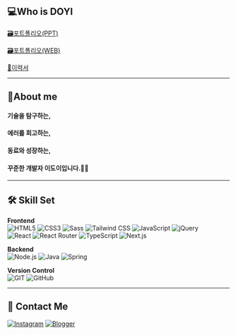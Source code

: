<div>

 ##  💻Who is DOYI

 [🗃️포트폴리오(PPT)](https://www.canva.com/design/DAGcn2Wfj3w/g27nkV7yhPWBeAm9CQnt6Q/view?utm_content=DAGcn2Wfj3w&utm_campaign=designshare&utm_medium=link2&utm_source=uniquelinks&utlId=h6d41dd5747)
 
[🗃️포트폴리오(WEB)](https://doyi-portfolio.vercel.app/)

[📑이력서](https://www.notion.so/13050ed9c78e8020a24ef0e35629ad30)

***** 
  
## 🧐About me
#### 기술을 탐구하는,
#### 에러를 회고하는,
#### 동료와 성장하는,
#### 꾸준한 개발자 이도이입니다.🏃‍♀️

*****  
</div>

## 🛠️ Skill Set

**Frontend**  
![HTML5](https://img.shields.io/badge/HTML5-E34F26?style=for-the-badge&logo=html5&logoColor=white) 
![CSS3](https://img.shields.io/badge/CSS3-1572B6?style=for-the-badge&logo=css3&logoColor=white) 
![Sass](https://img.shields.io/badge/Sass-CC6699?style=for-the-badge&logo=sass&logoColor=white) 
![Tailwind CSS](https://img.shields.io/badge/Tailwind_CSS-38B2AC?style=for-the-badge&logo=tailwind-css&logoColor=white) 
![JavaScript](https://img.shields.io/badge/JavaScript-F7DF1E?style=for-the-badge&logo=JavaScript&logoColor=white) 
![jQuery](https://img.shields.io/badge/jQuery-0769AD?style=for-the-badge&logo=jquery&logoColor=white)  
![React](https://img.shields.io/badge/React-20232A?style=for-the-badge&logo=react&logoColor=61DAFB)  ![React Router](https://img.shields.io/badge/React_Router-CA4245?style=for-the-badge&logo=react-router&logoColor=white)  ![TypeScript](https://img.shields.io/badge/TypeScript-007ACC?style=for-the-badge&logo=typescript&logoColor=white)  ![Next.js](https://img.shields.io/badge/Next.js-000?logo=nextdotjs&logoColor=fff&style=for-the-badge)  

**Backend**  
![Node.js](https://img.shields.io/badge/Node.js-43853D?style=for-the-badge&logo=node.js&logoColor=white)  ![Java](https://img.shields.io/badge/Java-ED8B00?style=for-the-badge&logo=openjdk&logoColor=white)  ![Spring](https://img.shields.io/badge/Spring-6DB33F?style=for-the-badge&logo=spring&logoColor=white) 

**Version Control**  
![GIT](https://img.shields.io/badge/GIT-E44C30?style=for-the-badge&logo=git&logoColor=white)  ![GitHub](https://img.shields.io/badge/GitHub-100000?style=for-the-badge&logo=github&logoColor=white)  

*****  

## 📩 Contact Me
[![Instagram](https://img.shields.io/badge/Instagram-E4405F?style=for-the-badge&logo=instagram&logoColor=white)](https://instagram.com/2_doooo_2?igshid=MzMyNGUyNmU2YQ%3D%3D&utm_source=qr) [![Blogger](https://img.shields.io/badge/Blogger-FF5722?style=for-the-badge&logo=blogger&logoColor=white)](https://2-doooo-2.tistory.com/)

